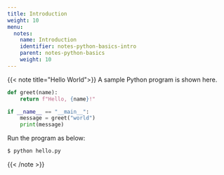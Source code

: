 ```yaml
---
title: Introduction
weight: 10
menu:
  notes:
    name: Introduction
    identifier: notes-python-basics-intro
    parent: notes-python-basics
    weight: 10
---
```

<!-- A Sample Program -->
{{< note title="Hello World">}}
A sample Python program is shown here.

```python
def greet(name):
    return f"Hello, {name}!"

if __name__ == "__main__":
    message = greet("world")
    print(message)
```

Run the program as below:

```bash
$ python hello.py
```
{{< /note >}}
